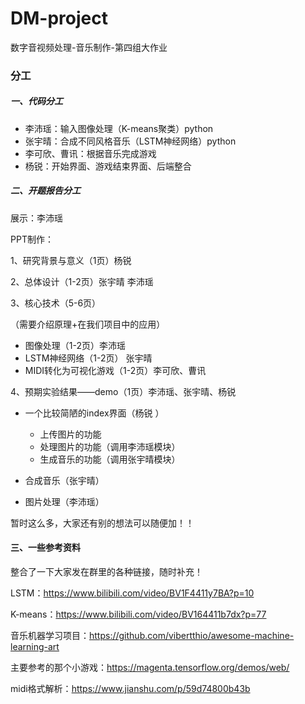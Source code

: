 # DM-project
数字音视频处理-音乐制作-第四组大作业

### 分工

##### 一、代码分工

* 李沛瑶：输入图像处理（K-means聚类）python
* 张宇晴：合成不同风格音乐（LSTM神经网络）python
* 李可欣、曹讯：根据音乐完成游戏
* 杨锐：开始界面、游戏结束界面、后端整合

##### 二、开题报告分工

展示：李沛瑶

PPT制作：

1、研究背景与意义（1页）杨锐

2、总体设计（1-2页）张宇晴 李沛瑶

3、核心技术（5-6页）

（需要介绍原理+在我们项目中的应用）

* 图像处理（1-2页）李沛瑶
* LSTM神经网络（1-2页） 张宇晴
* MIDI转化为可视化游戏（1-2页）李可欣、曹讯

4、预期实验结果——demo（1页）李沛瑶、张宇晴、杨锐

* 一个比较简陋的index界面（杨锐 ）
  * 上传图片的功能
  * 处理图片的功能（调用李沛瑶模块）
  * 生成音乐的功能（调用张宇晴模块）

* 合成音乐（张宇晴）
* 图片处理（李沛瑶）

暂时这么多，大家还有别的想法可以随便加！！

#### 三、一些参考资料

整合了一下大家发在群里的各种链接，随时补充！

LSTM：https://www.bilibili.com/video/BV1F4411y7BA?p=10

K-means：https://www.bilibili.com/video/BV164411b7dx?p=77

音乐机器学习项目：https://github.com/vibertthio/awesome-machine-learning-art 

主要参考的那个小游戏：https://magenta.tensorflow.org/demos/web/

midi格式解析：https://www.jianshu.com/p/59d74800b43b
